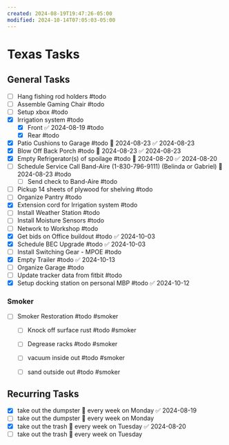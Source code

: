 ```yaml
---
created: 2024-08-19T19:47:26-05:00
modified: 2024-10-14T07:05:03-05:00
---
```

# Texas Tasks

## General Tasks
- [ ] Hang fishing rod holders #todo
- [ ] Assemble Gaming Chair #todo
- [ ] Setup xbox #todo
- [x] Irrigation system #todo
	- [x] Front  ✅ 2024-08-19 #todo 
	- [x] Rear #todo
- [x] Patio Cushions to Garage #todo 📅 2024-08-23 ✅ 2024-08-23
- [x] Blow Off Back Porch #todo 📅 2024-08-23 ✅ 2024-08-23
- [x] Empty Refrigerator(s) of spoilage #todo 📅 2024-08-20 ✅ 2024-08-20
- [ ] Schedule Service Call Band-Aire (1-830-796-9111) (Belinda or Gabriel) 📅 2024-08-23 #todo 
	- [ ] Send check to Band-Aire #todo 
- [ ] Pickup 14 sheets of plywood for shelving #todo 
- [ ] Organize Pantry #todo 
- [x] Extension cord for Irrigation system #todo
- [ ] Install Weather Station #todo 
- [ ] Install Moisture Sensors #todo 
- [ ] Network to Workshop #todo 
- [x] Get bids on Office buildout #todo ✅ 2024-10-03
- [x] Schedule BEC Upgrade #todo ✅ 2024-10-03
- [ ] Install Switching Gear - MPOE #todo 
- [x] Empty Trailer #todo ✅ 2024-10-13
- [ ] Organize Garage #todo 
- [ ] Update tracker data from fitbit #todo 
- [x] Setup docking station on personal MBP #todo ✅ 2024-10-12

### Smoker 

- [ ] Smoker Restoration #todo #smoker
	- [ ] Knock off surface rust #todo #smoker 
	- [ ] Degrease racks #todo #smoker 
	- [ ] vacuum inside out #todo #smoker 
	- [ ] sand outside out #todo #smoker 


## Recurring Tasks
- [x] take out the dumpster 🔁 every week on Monday ✅ 2024-08-19
- [ ] take out the dumpster 🔁 every week on Monday
- [x] take out the trash 🔁 every week on Tuesday ✅ 2024-08-20
- [ ] take out the trash 🔁 every week on Tuesday
